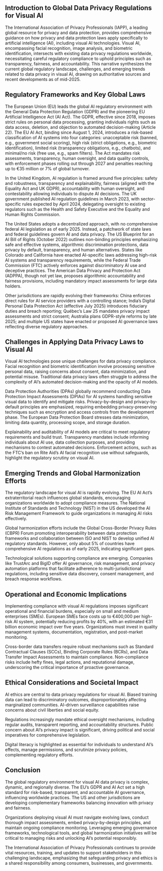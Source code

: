 ## Introduction to Global Data Privacy Regulations for Visual AI
The International Association of Privacy Professionals (IAPP), a leading global resource for privacy and data protection, provides comprehensive guidance on how privacy and data protection laws apply specifically to artificial intelligence (AI), including visual AI technologies. Visual AI, encompassing facial recognition, image analysis, and biometric identification, intersects with existing data privacy regulations worldwide, necessitating careful regulatory compliance to uphold principles such as transparency, fairness, and accountability. This narrative synthesizes the current global regulatory landscape, challenges, and emerging trends related to data privacy in visual AI, drawing on authoritative sources and recent developments as of mid-2025.

## Regulatory Frameworks and Key Global Laws
The European Union (EU) leads the global AI regulatory environment with the General Data Protection Regulation (GDPR) and the pioneering EU Artificial Intelligence Act (AI Act). The GDPR, effective since 2018, imposes strict rules on personal data processing, granting individuals rights such as data access, deletion, and objection to automated decision-making (Article 22). The EU AI Act, binding since August 1, 2024, introduces a risk-based classification of AI systems into four categories: unacceptable risk (banned, e.g., government social scoring), high risk (strict obligations, e.g., biometric identification), limited risk (transparency obligations, e.g., chatbots), and minimal/no risk (free use, e.g., spam filters). The Act mandates risk assessments, transparency, human oversight, and data quality controls, with enforcement phases rolling out through 2027 and penalties reaching up to €35 million or 7% of global turnover.

In the United Kingdom, AI regulation is framed around five principles: safety and robustness, transparency and explainability, fairness (aligned with the Equality Act and UK GDPR), accountability with human oversight, and contestability allowing individuals to dispute AI decisions. The UK government published AI regulation guidelines in March 2023, with sector-specific rules expected by April 2024, delegating oversight to existing regulators such as the Health and Safety Executive and the Equality and Human Rights Commission.

The United States adopts a decentralized approach, with no comprehensive federal AI legislation as of early 2025. Instead, a patchwork of state laws and federal guidelines govern AI and data privacy. The US Blueprint for an AI Bill of Rights (October 2022) outlines non-binding principles emphasizing safe and effective systems, algorithmic discrimination protections, data privacy by default, transparency, and human alternatives. States like Colorado and California have enacted AI-specific laws addressing high-risk AI systems and transparency requirements, while the Federal Trade Commission (FTC) actively enforces against discriminatory AI use and deceptive practices. The American Data Privacy and Protection Act (ADPPA), though not yet law, proposes algorithmic accountability and fairness provisions, including mandatory impact assessments for large data holders.

Other jurisdictions are rapidly evolving their frameworks: China enforces direct rules for AI service providers with a controlling stance; India’s Digital Personal Data Protection Act (effective July 2025) introduces fiduciary duties and breach reporting; Québec’s Law 25 mandates privacy impact assessments and strict consent; Australia plans GDPR-style reforms by late 2025; and multiple US states have enacted or proposed AI governance laws reflecting diverse regulatory approaches.

## Challenges in Applying Data Privacy Laws to Visual AI
Visual AI technologies pose unique challenges for data privacy compliance. Facial recognition and biometric identification involve processing sensitive personal data, raising concerns about consent, data minimization, and potential misuse. Traditional data privacy laws often struggle to address the complexity of AI’s automated decision-making and the opacity of AI models.

Data Protection Authorities (DPAs) globally recommend conducting Data Protection Impact Assessments (DPIAs) for AI systems handling sensitive visual data to identify and mitigate risks. Privacy-by-design and privacy-by-default principles are emphasized, requiring embedding privacy-preserving techniques such as encryption and access controls from the development phase. The European Data Protection Board stresses data minimization, limiting data quantity, processing scope, and storage duration.

Explainability and auditability of AI models are critical to meet regulatory requirements and build trust. Transparency mandates include informing individuals about AI use, data collection purposes, and providing mechanisms to contest automated decisions. Enforcement actions, such as the FTC’s ban on Rite Aid’s AI facial recognition use without safeguards, highlight the regulatory scrutiny on visual AI.

## Emerging Trends and Global Harmonization Efforts
The regulatory landscape for visual AI is rapidly evolving. The EU AI Act’s extraterritorial reach influences global standards, encouraging organizations worldwide to adopt compliance measures. The National Institute of Standards and Technology (NIST) in the US developed the AI Risk Management Framework to guide organizations in managing AI risks effectively.

Global harmonization efforts include the Global Cross-Border Privacy Rules (CBPR) Forum promoting interoperability between data protection frameworks and collaboration between ISO and NIST to develop unified AI regulatory standards. However, only about 5% of countries have comprehensive AI regulations as of early 2025, indicating significant gaps.

Technological solutions supporting compliance are emerging. Companies like TrustArc and BigID offer AI governance, risk management, and privacy automation platforms that facilitate adherence to multi-jurisdictional regulations, including sensitive data discovery, consent management, and breach response workflows.

## Operational and Economic Implications
Implementing compliance with visual AI regulations imposes significant operational and financial burdens, especially on small and medium enterprises (SMEs). European SMEs face costs up to €400,000 per high-risk AI system, potentially reducing profits by 40%, with an estimated €31 billion economic impact over five years. Organizations must invest in quality management systems, documentation, registration, and post-market monitoring.

Cross-border data transfers require robust mechanisms such as Standard Contractual Clauses (SCCs), Binding Corporate Rules (BCRs), and Data Transfer Impact Assessments to maintain compliance. Non-compliance risks include hefty fines, legal actions, and reputational damage, underscoring the critical importance of proactive governance.

## Ethical Considerations and Societal Impact
AI ethics are central to data privacy regulations for visual AI. Biased training data can lead to discriminatory outcomes, disproportionately affecting marginalized communities. AI-driven surveillance capabilities raise concerns about civil liberties and social equity.

Regulations increasingly mandate ethical oversight mechanisms, including regular audits, transparent reporting, and accountability structures. Public concern about AI’s privacy impact is significant, driving political and social imperatives for comprehensive legislation.

Digital literacy is highlighted as essential for individuals to understand AI’s effects, manage permissions, and scrutinize privacy policies, complementing regulatory efforts.

## Conclusion
The global regulatory environment for visual AI data privacy is complex, dynamic, and regionally diverse. The EU’s GDPR and AI Act set a high standard for risk-based, transparent, and accountable AI governance, influencing worldwide practices. The US and other jurisdictions are developing complementary frameworks balancing innovation with privacy and fairness.

Organizations deploying visual AI must navigate evolving laws, conduct thorough impact assessments, embed privacy-by-design principles, and maintain ongoing compliance monitoring. Leveraging emerging governance frameworks, technological tools, and global harmonization initiatives will be critical to managing risks and unlocking AI’s potential responsibly.

The International Association of Privacy Professionals continues to provide vital resources, training, and updates to support stakeholders in this challenging landscape, emphasizing that safeguarding privacy and ethics is a shared responsibility among consumers, businesses, and governments.